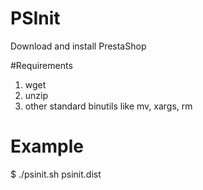 # PSInit
Download and install PrestaShop

#Requirements
1. wget
2. unzip
3. other standard binutils like mv, xargs, rm

# Example
$ ./psinit.sh psinit.dist
